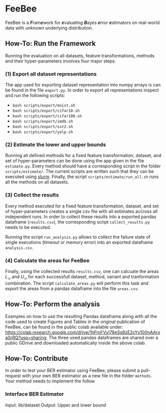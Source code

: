 # FeeBee
FeeBee is a ***F***ram***e***work for ***e***valuating ***B***ayes ***e***rror ***e***stimators on real-world data with unknown underlying distribution.

## How-To: Run the Framework

Running the evaluation on all datasets, feature transformations, methods and their hyper-parameters involves four major steps.

### (1) Export all dataset representations
The app used for exporting dataset representation into numpy arrays is can be found in the file `export.py`.
In order to export all representations inspect and run the following scripts:

- `bash scripts/export/mnist.sh`
- `bash scripts/export/cifar10.sh`
- `bash scripts/export/cifar100.sh`
- `bash scripts/export/imdb.sh`
- `bash scripts/export/sst2.sh`
- `bash scripts/export/yelp.sh`

### (2) Estimate the lower and upper bounds

Running all defined methods for a fixed feature transformation, dataset, and set of hyper-parameters can be done using the app given in the file `estimate.py`.
Every method should have a corresponding script in the folder `scripts/estimate/`. The current scripts are written such that they can be executed using [slurm](https://slurm.schedmd.com/documentation.html). Finally, the script `scripts/estimate/run_all.sh` runs all the methods on all datasets.

### (3) Collect the results

Every method executed for a fixed feature transformation, dataset, and set of hyper-parameters creates a single csv file with all estimates accross all independent runs. In order to collect these results into a exported pandas dataframe (`results.csv`), the corresponding script `collect_results.py` needs to be executed.

Running the script `run_analysis.py` allows to collect the failure state of single executions (timeout or memory error) into an exported dataframe `analysis.csv`.

### (4) Calculate the areas for FeeBee

Finally, using the collected results `results.csv`, one can calcuate the areas $L_\mathcal{D}$ and $U_\mathcal{D}$ for each successfull dataset, method, variant and tranformation combination. The script `calculate_areas.py` will perform this task and export the areas from a pandas dataframe into the file `areas.csv`.

## How-To: Perform the analysis

Examples on how to use the resulting Pandas dataframe along with all the code used to create Figures and Tables in the original publication of FeeBee, can be  found in the public colab available under: https://colab.research.google.com/drive/1hFmFVyl78eSs8zE2cYx100nAArxa0rRQ?usp=sharing.
The three used pandas dataframes are shared over a public GDrive and downloaded automatically inside the above colab.

## How-To: Contribute

In order to test your BER estimator using FeeBee, please submit a pull-request with your own BER estimator as a new file in the folder `methods`.
Your method needs to implement the follow

### Interface BER Estimator

Input: lib/dataset
Output: Upper and lower bound
